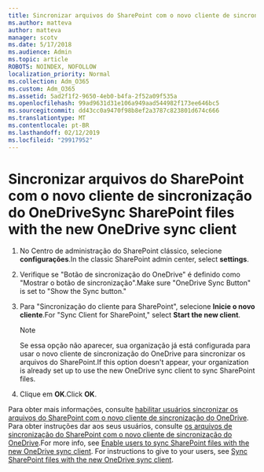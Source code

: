 ```yaml
---
title: Sincronizar arquivos do SharePoint com o novo cliente de sincronização do OneDrive
ms.author: matteva
author: matteva
manager: scotv
ms.date: 5/17/2018
ms.audience: Admin
ms.topic: article
ROBOTS: NOINDEX, NOFOLLOW
localization_priority: Normal
ms.collection: Adm_O365
ms.custom: Adm_O365
ms.assetid: 5ad2f1f2-9650-4eb0-b4fa-2f52a09f535a
ms.openlocfilehash: 99ad9631d31e106a949aad544982f173ee646bc5
ms.sourcegitcommit: dd43cc0a9470f98b8ef2a3787c823801d674c666
ms.translationtype: MT
ms.contentlocale: pt-BR
ms.lasthandoff: 02/12/2019
ms.locfileid: "29917952"
---
```

# <a name="sync-sharepoint-files-with-the-new-onedrive-sync-client"></a><span data-ttu-id="ec0ca-102">Sincronizar arquivos do SharePoint com o novo cliente de sincronização do OneDrive</span><span class="sxs-lookup"><span data-stu-id="ec0ca-102">Sync SharePoint files with the new OneDrive sync client</span></span>

1. <span data-ttu-id="ec0ca-103">No Centro de administração do SharePoint clássico, selecione **configurações**.</span><span class="sxs-lookup"><span data-stu-id="ec0ca-103">In the classic SharePoint admin center, select **settings**.</span></span>
    
2. <span data-ttu-id="ec0ca-104">Verifique se "Botão de sincronização do OneDrive" é definido como "Mostrar o botão de sincronização".</span><span class="sxs-lookup"><span data-stu-id="ec0ca-104">Make sure "OneDrive Sync Button" is set to "Show the Sync button."</span></span>
    
3. <span data-ttu-id="ec0ca-105">Para "Sincronização do cliente para SharePoint", selecione **Inicie o novo cliente**.</span><span class="sxs-lookup"><span data-stu-id="ec0ca-105">For "Sync Client for SharePoint," select **Start the new client**.</span></span>
    
    > [!NOTE]
    > <span data-ttu-id="ec0ca-106">Se essa opção não aparecer, sua organização já está configurada para usar o novo cliente de sincronização do OneDrive para sincronizar os arquivos do SharePoint.</span><span class="sxs-lookup"><span data-stu-id="ec0ca-106">If this option doesn't appear, your organization is already set up to use the new OneDrive sync client to sync SharePoint files.</span></span> 
  
4. <span data-ttu-id="ec0ca-107">Clique em **OK**.</span><span class="sxs-lookup"><span data-stu-id="ec0ca-107">Click **OK**.</span></span>
    
<span data-ttu-id="ec0ca-p101">Para obter mais informações, consulte [habilitar usuários sincronizar os arquivos do SharePoint com o novo cliente de sincronização do OneDrive](https://go.microsoft.com/fwlink/?linkid=866433). Para obter instruções dar aos seus usuários, consulte [os arquivos de sincronização do SharePoint com o novo cliente de sincronização do OneDrive](https://go.microsoft.com/fwlink/?linkid=866427).</span><span class="sxs-lookup"><span data-stu-id="ec0ca-p101">For more info, see [Enable users to sync SharePoint files with the new OneDrive sync client](https://go.microsoft.com/fwlink/?linkid=866433). For instructions to give to your users, see [Sync SharePoint files with the new OneDrive sync client](https://go.microsoft.com/fwlink/?linkid=866427).</span></span>
  

